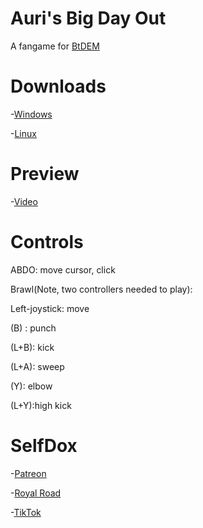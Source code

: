 # Auri's Big Day Out
A fangame for [BtDEM](https://www.royalroad.com/fiction/36299/beneath-the-dragoneye-moons)

# Downloads
-[Windows](https://drive.google.com/file/d/1oDOJZXerrnhYUTo7Udms1Q7oT0lDk-88/view?usp=sharing)

-[Linux](https://drive.google.com/file/d/1G8eksyKv18PqJcnEjHl8hj-aovZexpCZ/view?usp=sharing)

# Preview

-[Video](https://drive.google.com/file/d/1tFbP2fvRIJbMuqXP_2jUHIUhjY2PZ_0f/view)

# Controls

ABDO: move cursor, click

Brawl(Note, two controllers needed to play):

Left-joystick: move

(B) : punch

(L+B): kick

(L+A): sweep

(Y): elbow

(L+Y):high kick

# SelfDox

-[Patreon](https://www.patreon.com/Unexplored_Horizons)

-[Royal Road](https://www.royalroad.com/profile/82702)

-[TikTok](https://www.tiktok.com/@plasmaware)

